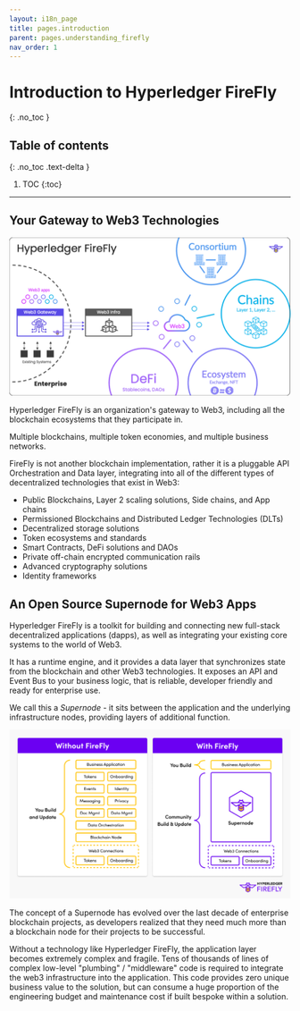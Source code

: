 ```yaml
---
layout: i18n_page
title: pages.introduction
parent: pages.understanding_firefly
nav_order: 1
---
```


# Introduction to Hyperledger FireFly
{: .no_toc }

## Table of contents
{: .no_toc .text-delta }

1. TOC
{:toc}

---

## Your Gateway to Web3 Technologies

![Hyperledger FireFly features](../images/firefly_intro_overview.png)

Hyperledger FireFly is an organization's gateway to Web3, including all the blockchain ecosystems that they participate in.

Multiple blockchains, multiple token economies, and multiple business networks.

FireFly is not another blockchain implementation, rather it is a pluggable API Orchestration and Data layer,
integrating into all of the different types of decentralized technologies that exist in Web3:

- Public Blockchains, Layer 2 scaling solutions, Side chains, and App chains
- Permissioned Blockchains and Distributed Ledger Technologies (DLTs)
- Decentralized storage solutions
- Token ecosystems and standards
- Smart Contracts, DeFi solutions and DAOs
- Private off-chain encrypted communication rails
- Advanced cryptography solutions
- Identity frameworks

## An Open Source Supernode for Web3 Apps

Hyperledger FireFly is a toolkit for building and connecting new full-stack decentralized applications (dapps),
as well as integrating your existing core systems to the world of Web3.

It has a runtime engine, and it provides a data layer that synchronizes state from the blockchain and other Web3 technologies.
It exposes an API and Event Bus to your business logic, that is reliable, developer friendly and ready for enterprise use.

We call this a _Supernode_ - it sits between the application and the underlying infrastructure nodes,
providing layers of additional function.

![Without FireFly / with FireFly](../images/firefly-getting-started-steps.png)

The concept of a Supernode has evolved over the last decade of enterprise blockchain projects, as developers realized
that they need much more than a blockchain node for their projects to be successful.

Without a technology like Hyperledger FireFly, the application layer becomes extremely complex and fragile.
Tens of thousands of lines of complex low-level "plumbing" / "middleware" code is required to integrate the
web3 infrastructure into the application. This code provides zero unique business value to the solution, but can
consume a huge proportion of the engineering budget and maintenance cost if built bespoke within a solution.

